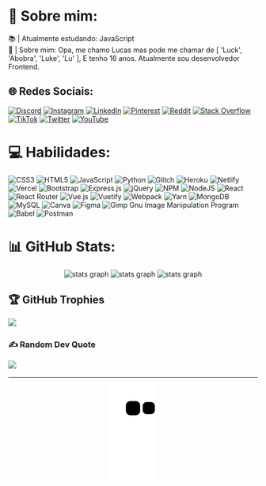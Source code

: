 # 💫 Sobre mim:

📚 | Atualmente estudando: JavaScript<br>🎃 | Sobre mim: Opa, me chamo Lucas mas pode me chamar de [ 'Luck', 'Abobra', 'Luke', 'Lu' ], E tenho 16 anos. Atualmente sou desenvolvedor Frontend.

## 🌐 Redes Sociais:

[![Discord](https://img.shields.io/badge/Discord-%237289DA.svg?logo=discord&logoColor=white)](htttps://discord.gg/gHwhQTtQ87) [![Instagram](https://img.shields.io/badge/Instagram-%23E4405F.svg?logo=Instagram&logoColor=white)](https://instagram.com/sr_pumpkin_) [![LinkedIn](https://img.shields.io/badge/LinkedIn-%230077B5.svg?logo=linkedin&logoColor=white)](https://linkedin.com/in/lucas-winicius-03571725a) [![Pinterest](https://img.shields.io/badge/Pinterest-%23E60023.svg?logo=Pinterest&logoColor=white)](https://pinterest.com/Abobrinja) [![Reddit](https://img.shields.io/badge/Reddit-%23FF4500.svg?logo=Reddit&logoColor=white)](https://reddit.com/user/Lucas-Winicius) [![Stack Overflow](https://img.shields.io/badge/-Stackoverflow-FE7A16?logo=stack-overflow&logoColor=white)](https://stackoverflow.com/users/19117903) [![TikTok](https://img.shields.io/badge/TikTok-%23000000.svg?logo=TikTok&logoColor=white)](https://tiktok.com/@@brobinha.com) [![Twitter](https://img.shields.io/badge/Twitter-%231DA1F2.svg?logo=Twitter&logoColor=white)](https://twitter.com/Abrobina_) [![YouTube](https://img.shields.io/badge/YouTube-%23FF0000.svg?logo=YouTube&logoColor=white)](https://youtube.com/c/@sr.abrobinha6917)

# 💻 Habilidades:

![CSS3](https://img.shields.io/badge/css3-%231572B6.svg?style=for-the-badge&logo=css3&logoColor=white) ![HTML5](https://img.shields.io/badge/html5-%23E34F26.svg?style=for-the-badge&logo=html5&logoColor=white) ![JavaScript](https://img.shields.io/badge/javascript-%23323330.svg?style=for-the-badge&logo=javascript&logoColor=%23F7DF1E) ![Python](https://img.shields.io/badge/python-3670A0?style=for-the-badge&logo=python&logoColor=ffdd54) ![Glitch](https://img.shields.io/badge/glitch-%233333FF.svg?style=for-the-badge&logo=glitch&logoColor=white) ![Heroku](https://img.shields.io/badge/heroku-%23430098.svg?style=for-the-badge&logo=heroku&logoColor=white) ![Netlify](https://img.shields.io/badge/netlify-%23000000.svg?style=for-the-badge&logo=netlify&logoColor=#00C7B7) ![Vercel](https://img.shields.io/badge/vercel-%23000000.svg?style=for-the-badge&logo=vercel&logoColor=white) ![Bootstrap](https://img.shields.io/badge/bootstrap-%23563D7C.svg?style=for-the-badge&logo=bootstrap&logoColor=white) ![Express.js](https://img.shields.io/badge/express.js-%23404d59.svg?style=for-the-badge&logo=express&logoColor=%2361DAFB) ![jQuery](https://img.shields.io/badge/jquery-%230769AD.svg?style=for-the-badge&logo=jquery&logoColor=white) ![NPM](https://img.shields.io/badge/NPM-%23000000.svg?style=for-the-badge&logo=npm&logoColor=white) ![NodeJS](https://img.shields.io/badge/node.js-6DA55F?style=for-the-badge&logo=node.js&logoColor=white) ![React](https://img.shields.io/badge/react-%2320232a.svg?style=for-the-badge&logo=react&logoColor=%2361DAFB) ![React Router](https://img.shields.io/badge/React_Router-CA4245?style=for-the-badge&logo=react-router&logoColor=white) ![Vue.js](https://img.shields.io/badge/vuejs-%2335495e.svg?style=for-the-badge&logo=vuedotjs&logoColor=%234FC08D) ![Vuetify](https://img.shields.io/badge/Vuetify-1867C0?style=for-the-badge&logo=vuetify&logoColor=AEDDFF) ![Webpack](https://img.shields.io/badge/webpack-%238DD6F9.svg?style=for-the-badge&logo=webpack&logoColor=black) ![Yarn](https://img.shields.io/badge/yarn-%232C8EBB.svg?style=for-the-badge&logo=yarn&logoColor=white) ![MongoDB](https://img.shields.io/badge/MongoDB-%234ea94b.svg?style=for-the-badge&logo=mongodb&logoColor=white) ![MySQL](https://img.shields.io/badge/mysql-%2300f.svg?style=for-the-badge&logo=mysql&logoColor=white) ![Canva](https://img.shields.io/badge/Canva-%2300C4CC.svg?style=for-the-badge&logo=Canva&logoColor=white) 	![Figma](https://img.shields.io/badge/figma-%23F24E1E.svg?style=for-the-badge&logo=figma&logoColor=white) ![Gimp Gnu Image Manipulation Program](https://img.shields.io/badge/Gimp-657D8B?style=for-the-badge&logo=gimp&logoColor=FFFFFF) ![Babel](https://img.shields.io/badge/Babel-F9DC3e?style=for-the-badge&logo=babel&logoColor=black) ![Postman](https://img.shields.io/badge/Postman-FF6C37?style=for-the-badge&logo=postman&logoColor=white)

# 📊 GitHub Stats:

<div align="center"><img src="https://github-readme-stats.vercel.app/api?username=Lucas-Winicius&theme=dracula&hide_border=false&include_all_commits=false&count_private=true" height="150" alt="stats graph" />     <img src="https://github-readme-streak-stats.herokuapp.com/?user=Lucas-Winicius&theme=dracula&hide_border=false" height="150" alt="stats graph" />     <img src="https://github-readme-stats.vercel.app/api/top-langs/?username=Lucas-Winicius&theme=dracula&hide_border=false&include_all_commits=false&count_private=true&layout=compact" height="150" alt="stats graph" /></div>

## 🏆 GitHub Trophies

![](https://github-profile-trophy.vercel.app/?username=Lucas-Winicius&theme=apprentice&no-frame=true&no-bg=true&margin-w=4)

### ✍️ Random Dev Quote

![](https://quotes-github-readme.vercel.app/api?type=horizontal&theme=tokyonight)

---

<div align="center">
<img src="https://github.com/Lucas-Winicius/Lucas-Winicius/blob/output/github-contribution-grid-snake.svg"></img>
</div>
  
<!-- Proudly created with GPRM ( https://gprm.itsvg.in ) -->

